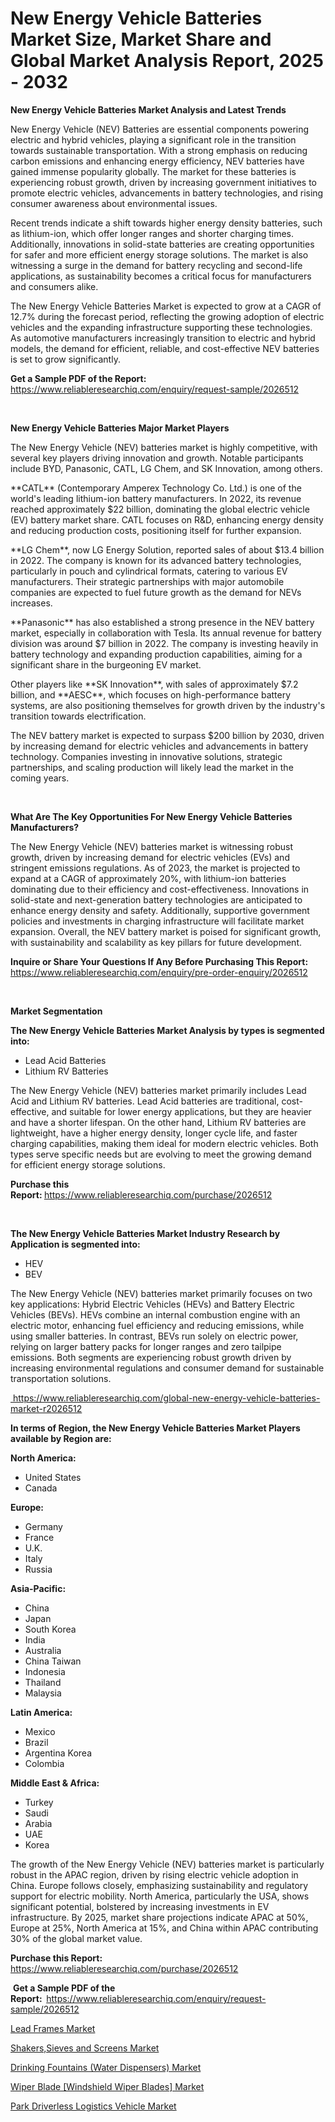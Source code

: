 <p><h1>New Energy Vehicle Batteries Market Size, Market Share and Global Market Analysis Report, 2025 - 2032</h1></p><p><strong>New Energy Vehicle Batteries Market Analysis and Latest Trends</strong></p>
<p><p>New Energy Vehicle (NEV) Batteries are essential components powering electric and hybrid vehicles, playing a significant role in the transition towards sustainable transportation. With a strong emphasis on reducing carbon emissions and enhancing energy efficiency, NEV batteries have gained immense popularity globally. The market for these batteries is experiencing robust growth, driven by increasing government initiatives to promote electric vehicles, advancements in battery technologies, and rising consumer awareness about environmental issues.</p><p>Recent trends indicate a shift towards higher energy density batteries, such as lithium-ion, which offer longer ranges and shorter charging times. Additionally, innovations in solid-state batteries are creating opportunities for safer and more efficient energy storage solutions. The market is also witnessing a surge in the demand for battery recycling and second-life applications, as sustainability becomes a critical focus for manufacturers and consumers alike.</p><p>The New Energy Vehicle Batteries Market is expected to grow at a CAGR of 12.7% during the forecast period, reflecting the growing adoption of electric vehicles and the expanding infrastructure supporting these technologies. As automotive manufacturers increasingly transition to electric and hybrid models, the demand for efficient, reliable, and cost-effective NEV batteries is set to grow significantly.</p></p>
<p><strong>Get a Sample PDF of the Report:&nbsp;</strong> <a href="https://www.reliableresearchiq.com/enquiry/request-sample/2026512?utm_campaign=1102&utm_medium=2&utm_source=Github&utm_content=ia&utm_term=30032025&utm_id=new-energy-vehicle-batteries">https://www.reliableresearchiq.com/enquiry/request-sample/2026512</a></p>
<p>&nbsp;</p>
<p><strong>New Energy Vehicle Batteries Major Market Players</strong></p>
<p><p>The New Energy Vehicle (NEV) batteries market is highly competitive, with several key players driving innovation and growth. Notable participants include BYD, Panasonic, CATL, LG Chem, and SK Innovation, among others.</p><p>**CATL** (Contemporary Amperex Technology Co. Ltd.) is one of the world's leading lithium-ion battery manufacturers. In 2022, its revenue reached approximately $22 billion, dominating the global electric vehicle (EV) battery market share. CATL focuses on R&D, enhancing energy density and reducing production costs, positioning itself for further expansion.</p><p>**LG Chem**, now LG Energy Solution, reported sales of about $13.4 billion in 2022. The company is known for its advanced battery technologies, particularly in pouch and cylindrical formats, catering to various EV manufacturers. Their strategic partnerships with major automobile companies are expected to fuel future growth as the demand for NEVs increases.</p><p>**Panasonic** has also established a strong presence in the NEV battery market, especially in collaboration with Tesla. Its annual revenue for battery division was around $7 billion in 2022. The company is investing heavily in battery technology and expanding production capabilities, aiming for a significant share in the burgeoning EV market.</p><p>Other players like **SK Innovation**, with sales of approximately $7.2 billion, and **AESC**, which focuses on high-performance battery systems, are also positioning themselves for growth driven by the industry's transition towards electrification.</p><p>The NEV battery market is expected to surpass $200 billion by 2030, driven by increasing demand for electric vehicles and advancements in battery technology. Companies investing in innovative solutions, strategic partnerships, and scaling production will likely lead the market in the coming years.</p></p>
<p>&nbsp;</p>
<p><strong>What Are The Key Opportunities For New Energy Vehicle Batteries Manufacturers?</strong></p>
<p><p>The New Energy Vehicle (NEV) batteries market is witnessing robust growth, driven by increasing demand for electric vehicles (EVs) and stringent emissions regulations. As of 2023, the market is projected to expand at a CAGR of approximately 20%, with lithium-ion batteries dominating due to their efficiency and cost-effectiveness. Innovations in solid-state and next-generation battery technologies are anticipated to enhance energy density and safety. Additionally, supportive government policies and investments in charging infrastructure will facilitate market expansion. Overall, the NEV battery market is poised for significant growth, with sustainability and scalability as key pillars for future development.</p></p>
<p><strong>Inquire or Share Your Questions If Any Before Purchasing This Report:</strong> <a href="https://www.reliableresearchiq.com/enquiry/pre-order-enquiry/2026512?utm_campaign=1102&utm_medium=2&utm_source=Github&utm_content=ia&utm_term=30032025&utm_id=new-energy-vehicle-batteries">https://www.reliableresearchiq.com/enquiry/pre-order-enquiry/2026512</a></p>
<p>&nbsp;</p>
<p><strong>Market Segmentation</strong></p>
<p><strong>The New Energy Vehicle Batteries Market Analysis by types is segmented into:</strong></p>
<p><ul><li>Lead Acid Batteries</li><li>Lithium RV Batteries</li></ul></p>
<p><p>The New Energy Vehicle (NEV) batteries market primarily includes Lead Acid and Lithium RV batteries. Lead Acid batteries are traditional, cost-effective, and suitable for lower energy applications, but they are heavier and have a shorter lifespan. On the other hand, Lithium RV batteries are lightweight, have a higher energy density, longer cycle life, and faster charging capabilities, making them ideal for modern electric vehicles. Both types serve specific needs but are evolving to meet the growing demand for efficient energy storage solutions.</p></p>
<p><strong>Purchase this Report:&nbsp;</strong><a href="https://www.reliableresearchiq.com/purchase/2026512?utm_campaign=1102&utm_medium=2&utm_source=Github&utm_content=ia&utm_term=30032025&utm_id=new-energy-vehicle-batteries">https://www.reliableresearchiq.com/purchase/2026512</a></p>
<p>&nbsp;</p>
<p><strong>The New Energy Vehicle Batteries Market Industry Research by Application is segmented into:</strong></p>
<p><ul><li>HEV</li><li>BEV</li></ul></p>
<p><p>The New Energy Vehicle (NEV) batteries market primarily focuses on two key applications: Hybrid Electric Vehicles (HEVs) and Battery Electric Vehicles (BEVs). HEVs combine an internal combustion engine with an electric motor, enhancing fuel efficiency and reducing emissions, while using smaller batteries. In contrast, BEVs run solely on electric power, relying on larger battery packs for longer ranges and zero tailpipe emissions. Both segments are experiencing robust growth driven by increasing environmental regulations and consumer demand for sustainable transportation solutions.</p></p>
<p><a href="https://www.reliableresearchiq.com/global-new-energy-vehicle-batteries-market-r2026512?utm_campaign=1102&utm_medium=2&utm_source=Github&utm_content=ia&utm_term=30032025&utm_id=new-energy-vehicle-batteries">&nbsp;https://www.reliableresearchiq.com/global-new-energy-vehicle-batteries-market-r2026512</a></p>
<p><strong>In terms of Region, the New Energy Vehicle Batteries Market Players available by Region are:</strong></p>
<p>
    <p> <strong> North America: </strong>
        <ul>
            <li>United States</li>
            <li>Canada</li>
        </ul>
        </p> 
    <p> <strong> Europe: </strong>
        <ul>
            <li>Germany</li>
            <li>France</li>
            <li>U.K.</li>
            <li>Italy</li>
            <li>Russia</li>
        </ul>
        </p> 
    <p> <strong> Asia-Pacific: </strong>
        <ul>
            <li>China</li>
            <li>Japan</li>
            <li>South Korea</li>
            <li>India</li>
            <li>Australia</li>
            <li>China Taiwan</li>
            <li>Indonesia</li>
            <li>Thailand</li>
            <li>Malaysia</li>
        </ul>
        </p> 
    <p> <strong> Latin America: </strong>
        <ul>
            <li>Mexico</li>
            <li>Brazil</li>
            <li>Argentina Korea</li>
            <li>Colombia</li>
        </ul>
        </p> 
    <p> <strong> Middle East & Africa: </strong>
        <ul>
            <li>Turkey</li>
            <li>Saudi</li>
            <li>Arabia</li>
            <li>UAE</li>
            <li>Korea</li>
        </ul>
    </p>
    </p>
<p><p>The growth of the New Energy Vehicle (NEV) batteries market is particularly robust in the APAC region, driven by rising electric vehicle adoption in China. Europe follows closely, emphasizing sustainability and regulatory support for electric mobility. North America, particularly the USA, shows significant potential, bolstered by increasing investments in EV infrastructure. By 2025, market share projections indicate APAC at 50%, Europe at 25%, North America at 15%, and China within APAC contributing 30% of the global market value.</p></p>
<p><strong>Purchase this Report: </strong><a href="https://www.reliableresearchiq.com/purchase/2026512?utm_campaign=1102&utm_medium=2&utm_source=Github&utm_content=ia&utm_term=30032025&utm_id=new-energy-vehicle-batteries">https://www.reliableresearchiq.com/purchase/2026512</a></p>
<p>&nbsp;<strong>Get a Sample PDF of the Report:&nbsp;&nbsp;</strong><a href="https://www.reliableresearchiq.com/enquiry/request-sample/2026512?utm_campaign=1102&utm_medium=2&utm_source=Github&utm_content=ia&utm_term=30032025&utm_id=new-energy-vehicle-batteries">https://www.reliableresearchiq.com/enquiry/request-sample/2026512</a></p>
<p><strong></strong></p>
<p><p><a href="https://github.com/shiahbuyerin/Market-Research-Report-List-1/blob/main/lead-frames-market.md?utm_campaign=1102&utm_medium=2&utm_source=Github&utm_content=ia&utm_term=30032025&utm_id=new-energy-vehicle-batteries">Lead Frames Market</a></p><p><a href="https://github.com/airitaursela/Market-Research-Report-List-1/blob/main/shakerssieves-and-screens-market.md?utm_campaign=1102&utm_medium=2&utm_source=Github&utm_content=ia&utm_term=30032025&utm_id=new-energy-vehicle-batteries">Shakers,Sieves and Screens Market</a></p><p><a href="https://github.com/yaldotiedegq/Market-Research-Report-List-1/blob/main/drinking-fountains-water-dispensers-market.md?utm_campaign=1102&utm_medium=2&utm_source=Github&utm_content=ia&utm_term=30032025&utm_id=new-energy-vehicle-batteries">Drinking Fountains (Water Dispensers) Market</a></p><p><a href="https://github.com/zalubakoraka/Market-Research-Report-List-1/blob/main/wiper-blade-windshield-wiper-blades-market.md?utm_campaign=1102&utm_medium=2&utm_source=Github&utm_content=ia&utm_term=30032025&utm_id=new-energy-vehicle-batteries">Wiper Blade [Windshield Wiper Blades] Market</a></p><p><a href="https://github.com/sacmatidora/Market-Research-Report-List-1/blob/main/park-driverless-logistics-vehicle-market.md?utm_campaign=1102&utm_medium=2&utm_source=Github&utm_content=ia&utm_term=30032025&utm_id=new-energy-vehicle-batteries">Park Driverless Logistics Vehicle Market</a></p></p>